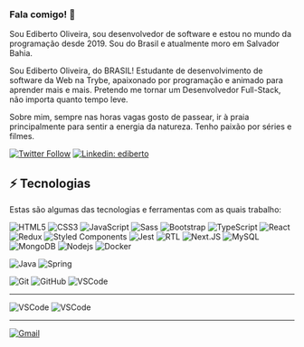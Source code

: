 ### Fala comigo! 👋

Sou Ediberto Oliveira, sou desenvolvedor de software e estou no mundo da programação desde 2019. Sou do Brasil e atualmente moro em Salvador Bahia.

Sou Ediberto Oliveira, do BRASIL!
Estudante de desenvolvimento de software da Web na Trybe,
apaixonado por programação e animado para aprender mais e mais.
Pretendo me tornar um Desenvolvedor Full-Stack, não importa quanto tempo leve.

Sobre mim, sempre nas horas vagas gosto de passear, ir à praia principalmente para sentir a energia da natureza. Tenho paixão por séries e filmes.

[![Twitter Follow](https://img.shields.io/twitter/follow/devEdiberto?style=social)](https://twitter.com/devediberto)
[![Linkedin: ediberto](https://img.shields.io/badge/-Linkedin-blue?style=flat-square&logo=Linkedin&logoColor=white&link=https://www.linkedin.com/in/edibertooliveira/)](https://www.linkedin.com/in/edibertooliveira/)

## ⚡ Tecnologias

Estas são algumas das tecnologias e ferramentas com as quais trabalho:

![HTML5](https://img.shields.io/badge/-HTML5-E34F26?style=flat-square&logo=HTML5&logoColor=white)
![CSS3](https://img.shields.io/badge/-CSS3-1572B6?style=flat-square&logo=CSS3&logoColor=white)
![JavaScript](https://img.shields.io/badge/-JavaScript-e0c050?style=flat-square&logo=javascript&logoColor=white)
![Sass](https://img.shields.io/badge/-Sass-CC6699?style=flat-square&logo=sass&logoColor=white)
![Bootstrap](https://img.shields.io/badge/-Bootstrap-563D7C?style=flat-square&logo=bootstrap)
![TypeScript](https://img.shields.io/badge/-TypeScript-007ACC?style=flat-square&logo=typescript)
![React](https://img.shields.io/badge/-React-45b8d8?style=flat-square&logo=react&logoColor=white)
![Redux](https://img.shields.io/badge/-Redux-purple?style=flat-square&logo=redux&logoColor=white)
![Styled Components](https://img.shields.io/badge/-Styled_Components-pink?style=flat-square&logo=styled-components&logoColor=)
![Jest](https://img.shields.io/badge/-Jest-E34F26?style=flat-square&logo=jest&logoColor=white)
![RTL](https://img.shields.io/badge/-RTL-white?style=flat-square&logo=testing-library&logoColor=E34F26)
![Next.JS](https://img.shields.io/badge/-Nextjs-191929?style=flat-square&logo=next.js&logoColor=white)
![MySQL](https://img.shields.io/badge/-MySQL-4479A1?style=flat-square&logo=mysql&logoColor=white)
![MongoDB](https://img.shields.io/badge/-MongoDB-black?style=flat-square&logo=mongodb)
![Nodejs](https://img.shields.io/badge/-Nodejs-339933?style=flat-square&logo=Node.js&logoColor=white)
![Docker](https://img.shields.io/badge/-Docker-2496ED?style=flat-square&logo=docker&logoColor=white)

![Java](https://img.shields.io/badge/-Java-007396?style=flat-square&logo=java)
![Spring](https://img.shields.io/badge/-Spring-6DB33F?style=flat-square&logo=spring&logoColor=white)
<!-- ![Microsoft SQL Server](https://img.shields.io/badge/-SQL%20Server-CC2927?style=flat-square&logo=microsoft-sql-server&logoColor=white) -->

<!-- ![Microsoft Azure](https://img.shields.io/badge/Microsoft%20Azure-0089D6?style=flat-square&logo=microsoft-azure&logoColor=white) -->
<!-- ![Google Cloud](https://img.shields.io/badge/Google%20Cloud-4285F4?style=flat-square&logo=google-cloud&logoColor=white) -->
<!-- ![Firebase](https://img.shields.io/badge/Firebase-FFCA28?style=flat-square&logo=firebase&logoColor=white) -->
![Git](https://img.shields.io/badge/-Git-black?style=flat-square&logo=git)
![GitHub](https://img.shields.io/badge/-GitHub-181717?style=flat-square&logo=github)
![VSCode](https://img.shields.io/badge/-VSCode-007ACC?style=flat-square&logo=visual-studio-code&logoColor=white)

---

![VSCode](https://github-readme-stats-eight-theta.vercel.app/api?username=edibertooliveira&show_icons=true&theme=tokyonight&include_all_commits=true&count_private=true)
![VSCode](https://github-readme-stats-eight-theta.vercel.app/api/top-langs/?username=edibertooliveira&layout=compact&langs_count=8&theme=tokyonight)


---

[![Gmail](https://img.icons8.com/color/48/000000/gmail.png)](mailto:edibertooliveira@aol.com)

